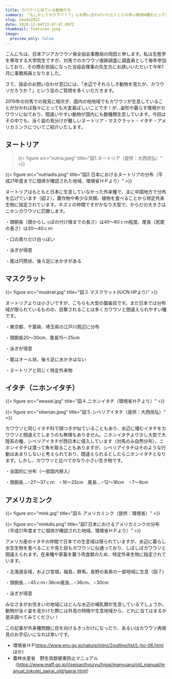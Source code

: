 ```yaml
---
title: カワウソに似ている動物たち
summary: 「もしかしてカワウソ？？」とお問い合わせいただくことの多い動物4種をピックアップしてご紹介します。
slug: okada2012
date: 2020-12-04T13:47:47.097Z
thumbnail: featured.jpeg
image:
  preview_only: false
---
```

<!--StartFragment-->

こんにちは、日本アジアカワウソ保全協会事務局の岡田と申します。私は生態学を専攻する大学院生ですが、対馬でのカワウソ痕跡調査に調査員として毎年参加しており、その際お世話になった当協会理事の先生方にお誘いいただいて今年1月に事務局員となりました。

さて、協会のお問い合わせ窓口には、「水辺でそれらしき動物を見たが、カワウソだろうか？」という旨のご質問を多くいただきます。

2019年の対馬での発見に相次ぎ、国内の他地域でもカワウソが生息していることが分かれば我々にとっても大変喜ばしいことです！が…姿形や暮らす環境がカワウソに似ており、間違いやすい動物が国内にも数種類生息しています。今回はその中でも、泳ぐ姿の見分けが難しいヌートリア・マスクラット・イタチ・アメリカミンクについてご紹介いたします。

## ヌートリア　

> {{< figure src="nutria.jpeg" title="図1.ヌートリア（提供：大西信弘）" >}}

{{< figure src="nutriadis.png" title="図2.日本におけるヌートリアの分布（平成21年度までに個体が確認された地域、環境省ＨＰより）" >}}

ヌートリアはもともと日本に生息していなかった外来種で、主に中国地方で分布を広げています（図２）。農作物や希少な貝類、植物を食べることから特定外来生物に指定されています。ネズミの仲間ですがかなり大型で、からだの大きさはニホンカワウソに匹敵します。

・頭胴長（頭からしっぽの付け根までの長さ）は40～60ｃｍ程度、尾長（尻尾の長さ）は30～40ｃｍ

・口の周りだけ白っぽい

・泳ぎが得意

・尾は円筒状、後ろ足に水かきがある

## マスクラット

{{< figure src="muskrat.jpg" title="図３.マスクラット(IUCN HPより)" >}}

ヌートリアよりは小さいですが、こちらも大型の齧歯目です。まだ日本では分布域が限られているものの、目撃されることは多くカワウソと間違えられやすい種です。

・東京都、千葉県、埼玉県の江戸川周辺に分布

・頭胴長20～30cm、尾長15～25cm

・泳ぎが得意

・尾はオール状、後ろ足に水かきはない

・ヌートリアと同じく特定外来物

## イタチ（ニホンイタチ）

{{< figure src="weasel.jpg" title="図４.ニホンイタチ（環境省ＨＰより）" >}}

{{< figure src="siberian.jpeg" title="図５.シベリアイタチ（提供：大西信弘）" >}}

カワウソと同じイタチ科で顔つきが似ていることもあり、水辺に棲むイタチをカワウソと間違えてしまうのも無理もありません。ニホンイタチより少し大型で大陸系の種、シベリアイタチが西日本に侵入しています（対馬のみ自然分布）。ニホンイタチは潜って魚を取ることもありますが、シベリアイタチはそのような行動はあまりしないと考えられており、間違えられるとしたらニホンイタチとなります。しかし、カワウソと比べてかなり小さい生き物です。

・全国的に分布（一部国内移入）

・頭胴長…♂27～37ｃｍ　♀16～25cm　尾長…♂12～16cm　♀7～9cm

## アメリカミンク　

{{< figure src="mink.jpg" title="図６.アメリカミンク（提供：環境省）" >}}

{{< figure src="minkdis.png" title="図7.日本におけるアメリカミンクの分布（平成21年度までに個体が確認された地域、環境省ＨＰより）" >}}

アメリカ産のイタチの仲間で日本での生息域は限られていますが、水辺に暮らし水生生物を食べることや見た目もカワウソに似通っており、しばしばカワウソと間違えられます。在来種や家畜を襲う肉食獣のため、特定外来生物に指定されています。

・北海道全域，および宮城，福島，群馬，長野の各県の一部地域に生息（図７）

・頭胴長…♂45ｃｍ♀36cm尾長…♂36cm、♀30cm

・泳ぎが得意

みなさまがお住まいの地域にはどんな水辺の哺乳類が生息しているでしょうか。動物が泳ぐ姿を見かけた際には外見の特徴や生息地域から、どれに当てはまるか是非調べてみてください！

この記事が外来種問題に目を向けるきっかけになったり、あるいはカワウソ再発見のお手伝いになれば幸いです。

* 環境省ＨＰ<https://www.env.go.jp/nature/intro/2outline/list/L-ho-06.html>ほか）
* 農林水産省　野生鳥獣被害防止マニュアル（<https://www.maff.go.jp/j/seisan/tyozyu/higai/manyuaru/old_manual/manual_tokutei_gairai_old/gairai.html>）